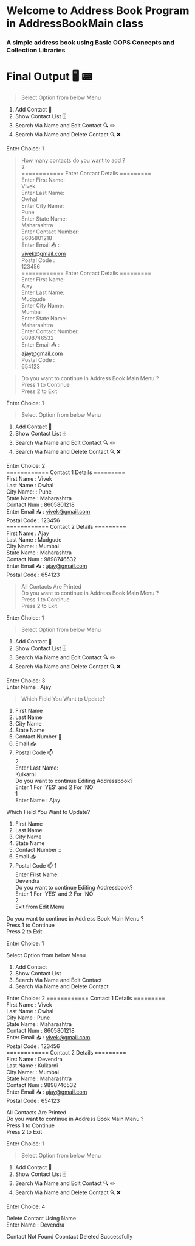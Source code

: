 # Welcome to Address Book Program in AddressBookMain class
### A simple address book using Basic OOPS Concepts and Collection Libraries
# Final Output :desktop_computer: :pager:

> Select Option from below Menu
 1. Add Contact :receipt:
 2. Show Contact List :file_cabinet:
 3. Search Via Name and Edit Contact :mag: :pencil2:
 4. Search Via Name and Delete Contact :mag: :x:

Enter Choice: 1 </br>
> How many contacts do you want to add ? </br> 
 2 </br>
============ Enter Contact Details =========  </br>
Enter First Name:</br>
Vivek </br>
Enter Last Name: </br>
Owhal </br>
Enter City Name: </br>
Pune </br>
Enter State Name: </br>
Maharashtra </br>
Enter Contact Number: </br>
8605801218 </br>
Enter Email :inbox_tray: : </br>
vivek@gmail.com </br>
Postal Code : </br>
123456 </br>
============ Enter Contact Details ========= </br>
Enter First Name: </br>
Ajay  </br>
Enter Last Name: </br>
Mudgude </br>
Enter City Name: </br>
Mumbai </br> 
Enter State Name: </br>
Maharashtra </br>
Enter Contact Number: </br>
9898746532 </br>
Enter Email :inbox_tray: : </br>
ajay@gmail.com </br>
Postal Code : </br>
654123 </br>

> Do you want to continue in Address Book Main Menu ? </br> 
 Press 1 to Continue </br>
 Press 2 to Exit </br>

Enter Choice: 1 </br>

> Select Option from below Menu 
 1. Add Contact :receipt:
 2. Show Contact List :file_cabinet:
 3. Search Via Name and Edit Contact :mag: :pencil2:
 4. Search Via Name and Delete Contact :mag: :x:

Enter Choice: 2 </br>
============ Contact 1 Details ========= </br>
First Name  : Vivek </br>
Last Name   : Owhal </br>
City Name:  : Pune </br>
State  Name : Maharashtra </br>
Contact Num : 8605801218 </br>
Enter Email :inbox_tray: : vivek@gmail.com </br>
Postal Code : 123456 </br>
============ Contact 2 Details ========= </br>
First Name  : Ajay </br>
Last Name   : Mudgude </br>
City Name:  : Mumbai </br>
State  Name : Maharashtra </br>
Contact Num : 9898746532 </br>
Enter Email :inbox_tray: : ajay@gmail.com </br>
Postal Code : 654123 </br>

> All Contacts Are Printed </br>
Do you want to continue in Address Book Main Menu ? </br>
 Press 1 to Continue </br>
 Press 2 to Exit </br>

Enter Choice: 1 </br>

> Select Option from below Menu
 1. Add Contact :receipt:
 2. Show Contact List :file_cabinet:
 3. Search Via Name and Edit Contact :mag: :pencil2:
 4. Search Via Name and Delete Contact :mag: :x:

Enter Choice: 3 </br>
Enter Name : Ajay </br>

> Which Field You Want to Update? </br>
1. First Name 
2. Last Name 
3. City Name 
4. State Name 
5. Contact Number :1234:
6. Email :inbox_tray:
7. Postal Code :mailbox: </br>
2 </br>
Enter Last Name: </br>
Kulkarni </br>
Do you want to continue Editing Addressbook? </br> 
 Enter 1 For 'YES' and 2 For 'NO' </br>
1 </br>
Enter Name : Ajay </br>

Which Field You Want to Update? </br>
1. First Name 
2. Last Name 
3. City Name 
4. State Name 
5. Contact Number ::
6. Email :inbox_tray:
7. Postal Code :mailbox:
1 </br>
Enter First Name: </br>
Devendra </br>
Do you want to continue Editing Addressbook? </br> 
 Enter 1 For 'YES' and 2 For 'NO' </br>
2 </br>
 Exit from Edit Menu </br>

Do you want to continue in Address Book Main Menu ? </br> 
 Press 1 to Continue </br>
 Press 2 to Exit </br>

Enter Choice: 1 </br>

Select Option from below Menu </br>
 1. Add Contact 
 2. Show Contact List 
 3. Search Via Name and Edit Contact 
 4. Search Via Name and Delete Contact </br>

Enter Choice: 2
============ Contact 1 Details ========= </br>
First Name  : Vivek </br>
Last Name   : Owhal </br>
City Name   : Pune </br>
State  Name : Maharashtra </br>
Contact Num : 8605801218 </br>
Enter Email :inbox_tray: : vivek@gmail.com </br>
Postal Code : 123456 </br>
============ Contact 2 Details ========= </br>
First Name  : Devendra </br>
Last Name   : Kulkarni </br>
City Name:  : Mumbai </br>
State  Name : Maharashtra </br>
Contact Num : 9898746532 </br>
Enter Email :inbox_tray: : ajay@gmail.com </br>
Postal Code : 654123 </br>

 All Contacts Are Printed  </br>
Do you want to continue in Address Book Main Menu ? </br> 
 Press 1 to Continue </br>
 Press 2 to Exit </br>

Enter Choice: 1</br>

> Select Option from below Menu
 1. Add Contact :receipt:
 2. Show Contact List :file_cabinet:
 3. Search Via Name and Edit Contact :mag: :pencil2:
 4. Search Via Name and Delete Contact :mag: :x:

Enter Choice: 4</br>
 
Delete Contact Using Name </br>
Enter Name : Devendra </br>

Contact Not Found Coontact Deleted Successfully</br>
